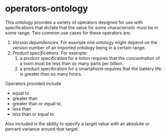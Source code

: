 # operators-ontology
This ontology provides a variety of operators designed for use with specifications that dictate that the value for some characteristic must be in some range. Two common use cases for these operators are: 
1. _Version dependencies_. For example one ontology might depend on the version number of an imported ontology being in a certain range.
2. _Product specifications_. For example:
   1. a product specification for a lotion requires that the concentration of a toxin must be less than so many parts per billion.
   2. a product specification for a smartphone requires that the battery life is greater than so many hours.

Operators provided include 
- equal to
- greater than  
- greater than or equal to, 
- less than  
- less than or equal to 

Also included is the ability to specify a target value with an absolute or percent variance around that target.
